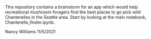This repository contains a brainstorm for an app which would help recreational mushroom foragers find the best places to go pick wild Chanterelles in the Seattle area. Start by looking at the main notebook, Chanterelle_finder.ipynb.

Nancy Williams
11/5/2021
